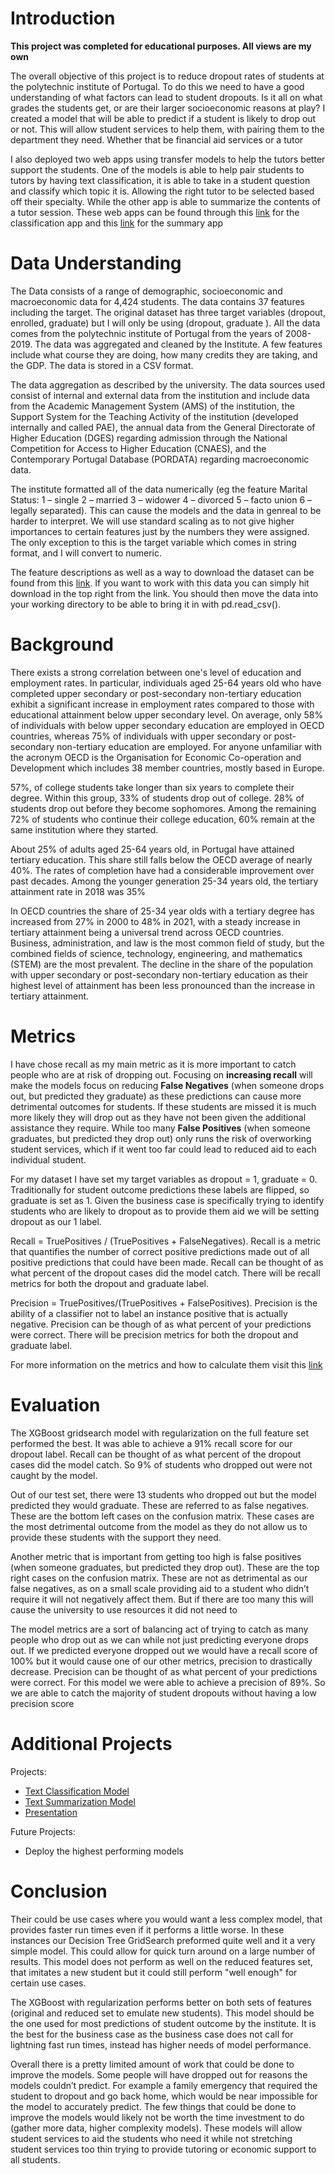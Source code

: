# Introduction

**This project was completed for educational purposes. All views are my own**

The overall objective of this project is to reduce dropout rates of students at the polytechnic institute of Portugal. To do this we need to have a good understanding of what factors can lead to student dropouts. Is it all on what grades the students get, or are their larger socioeconomic reasons at play?
I created a model that will be able to predict if a student is likely to drop out or not. This will allow student services to help them, with pairing them to the department they need. Whether that be financial aid services or a tutor

I also deployed two web apps using transfer models to help the tutors better support the students. One of the models is able to help pair students to tutors by having text classification, it is able to take in a student question and classify which topic it is. Allowing the right tutor to be selected based off their specialty. While the other app is able to summarize the contents of a tutor session. These web apps can be found through this [link](https://huggingface.co/spaces/DivisiBULL/text_classification) for the classification app and this [link](https://huggingface.co/spaces/DivisiBULL/summarymachine) for the summary app

# Data Understanding

The Data consists of a range of demographic, socioeconomic and macroeconomic data for 4,424 students. The data contains 37 features including the target. The original dataset has three target variables (dropout, enrolled, graduate) but I will only be using (dropout, graduate ). All the data comes from the polytechnic institute of Portugal from the years of 2008-2019. The data was aggregated and cleaned by the Institute. A few features include what course they are doing, how many credits they are taking, and the GDP. The data is stored in a CSV format.

The data aggregation as described by the university. The data sources used consist of internal and external data from the institution and include data from the Academic Management System (AMS) of the institution, the Support System for the Teaching Activity of the institution (developed internally and called PAE), the annual data from the General Directorate of Higher Education (DGES) regarding admission through the National Competition for Access to Higher Education (CNAES), and the Contemporary Portugal Database (PORDATA) regarding macroeconomic data.

The institute formatted all of the data numerically (eg the feature Marital Status: 1 – single 2 – married 3 – widower 4 – divorced 5 – facto union 6 – legally separated). This can cause the models and the data in genreal to be harder to interpret. We will use standard scaling as to not give higher importances to certain features just by the numbers they were assigned. The only exception to this is the target variable which comes in string format, and I will convert to numeric.

The feature descriptions as well as a way to download the dataset can be found from this [link](https://archive-beta.ics.uci.edu/dataset/697/predict+students+dropout+and+academic+success). If you want to work with this data you can simply hit download in the top right from the link. You should then move the data into your working directory to be able to bring it in with pd.read_csv().

# Background

There exists a strong correlation between one's level of education and employment rates. In particular, individuals aged 25-64 years old who have completed upper secondary or post-secondary non-tertiary education exhibit a significant increase in employment rates compared to those with educational attainment below upper secondary level. On average, only 58% of individuals with below upper secondary education are employed in OECD countries, whereas 75% of individuals with upper secondary or post-secondary non-tertiary education are employed. For anyone unfamiliar with the acronym OECD is the Organisation for Economic Co-operation and Development which includes 38 member countries, mostly based in Europe.

57%, of college students take longer than six years to complete their degree. Within this group, 33% of students drop out of college. 28% of students drop out before they become sophomores. Among the remaining 72% of students who continue their college education, 60% remain at the same institution where they started.

About 25% of adults aged 25-64 years old, in Portugal have attained tertiary education. This share still falls below the OECD average of nearly 40%. The rates of completion have had a considerable improvement over past decades. Among the younger generation 25-34 years old, the tertiary attainment rate in 2018 was 35%

In OECD countries the share of 25-34 year olds with a tertiary degree has increased from 27% in 2000 to 48% in 2021, with a steady increase in tertiary attainment being a universal trend across OECD countries. Business, administration, and law is the most common field of study, but the combined fields of science, technology, engineering, and mathematics (STEM) are the most prevalent. The decline in the share of the population with upper secondary or post-secondary non-tertiary education as their highest level of attainment has been less pronounced than the increase in tertiary attainment.

# Metrics

I have chose recall as my main metric as it is more important to catch people who are at risk of dropping out. Focusing on **increasing recall** will make the models focus on reducing **False Negatives** (when someone drops out, but predicted they graduate) as these predictions can cause more detrimental outcomes for students. If these students are missed it is much more likely they will drop out as they have not been given the additional assistance they require. While too many **False Positives** (when someone graduates, but predicted they drop out) only runs the risk of overworking student services, which if it went too far could lead to reduced aid to each individual student.

For my dataset I have set my target variables as dropout = 1, graduate = 0. Traditionally for student outcome predictions these labels are flipped, so graduate is set as 1. Given the business case is specifically trying to identify students who are likely to dropout as to provide them aid we will be setting dropout as our 1 label.

Recall = TruePositives / (TruePositives + FalseNegatives). Recall is a metric that quantifies the number of correct positive predictions made out of all positive predictions that could have been made. Recall can be thought of as what percent of the dropout cases did the model catch. There will be recall metrics for both the dropout and graduate label.

Precision = TruePositives/(TruePositives + FalsePositives). Precision is the ability of a classifier not to label an instance positive that is actually negative. Precision can be though of as what percent of your predictions were correct. There will be precision metrics for both the dropout and graduate label.


For more information on the metrics and how to calculate them visit this [link](https://machinelearningmastery.com/precision-recall-and-f-measure-for-imbalanced-classification/)

# Evaluation

The XGBoost gridsearch model with regularization on the full feature set performed the best. It was able to achieve a 91% recall score for our dropout label. Recall can be thought of as what percent of the dropout cases did the model catch. So 9% of students who dropped out were not caught by the model. 

Out of our test set, there were 13 students who dropped out but the model predicted they would graduate. These are referred to as false negatives. These are the bottom left cases on the confusion matrix. These cases are the most detrimental outcome from the model as they do not allow us to provide these students with the support they need. 

Another metric that is important from getting too high is false positives (when someone graduates, but predicted they drop out). These are the top right cases on the confusion matrix. These are not as detrimental as our false negatives, as on a small scale providing aid to a student who didn’t require it will not negatively affect them. But if there are too many this will cause the university to use resources it did not need to

The model metrics are a sort of balancing act of trying to catch as many people who drop out as we can while not just predicting everyone drops out. If we predicted everyone dropped out we would have a recall score of 100% but it would cause one of our other metrics, precision to drastically decrease. Precision can be thought of as what percent of your predictions were correct. For this model we were able to achieve a precision of 89%. So we are able to catch the majority of student dropouts without having a low precision score

# Additional Projects

Projects:
- [Text Classification Model](https://huggingface.co/spaces/DivisiBULL/text_classification) 
- [Text Summarization Model](https://huggingface.co/spaces/DivisiBULL/summarymachine)
- [Presentation](https://github.com/DivisiBULL/predicting_student_outcome/blob/main/Presentation.pdf)

Future Projects: 
- Deploy the highest performing models

# Conclusion

Their could be use cases where you would want a less complex model, that provides faster run times even if it performs a little worse. In these instances our Decision Tree GridSearch preformed quite well and it a very simple model. This could allow for quick turn around on a large number of results. This model does not perform as well on the reduced features set, that imitates a new student but it could still perform "well enough" for certain use cases.

The XGBoost with regularization performs better on both sets of features (original and reduced set to emulate new students). This model should be the one used for most predictions of student outcome by the institute. It is the best for the business case as the business case does not call for lightning fast run times, instead has higher needs of model performance.

Overall there is a pretty limited amount of work that could be done to improve the models. Some people will have dropped out for reasons the models couldn’t predict. For example a family emergency that required the student to dropout and go back home, which would be near impossible for the model to accurately predict. The few things that could be done to improve the models would likely not be worth the time investment to do (gather more data, higher complexity models). These models will allow student services to aid the students who need it while not stretching student services too thin trying to provide tutoring or economic support to all students.
